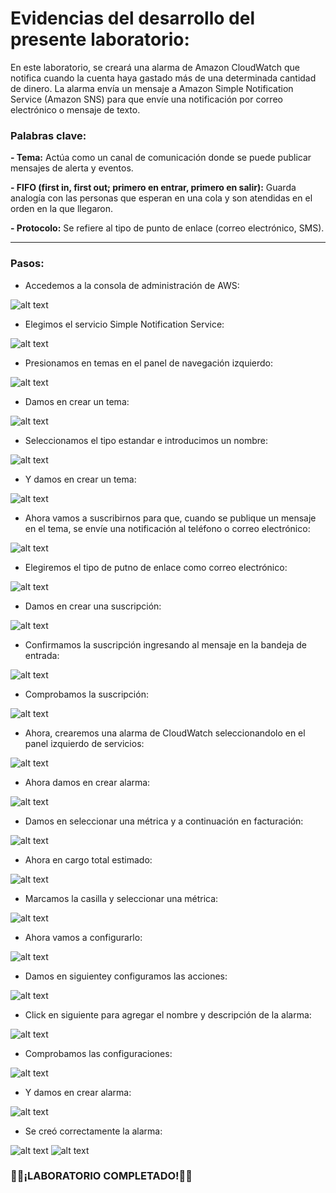 # Evidencias del desarrollo del presente laboratorio:

En este laboratorio, se creará una alarma de Amazon CloudWatch que notifica cuando la cuenta haya gastado más de una determinada cantidad de dinero. La alarma envía un mensaje a Amazon Simple Notification Service (Amazon SNS) para que envíe una notificación por correo electrónico o mensaje de texto.

### **Palabras clave:**

**- Tema:** Actúa como un canal de comunicación donde se puede publicar mensajes de alerta y eventos.

**- FIFO (first in, first out; primero en entrar, primero en salir):** Guarda analogía con las personas que esperan en una cola y son atendidas en el orden en la que llegaron.

**- Protocolo:** Se refiere al tipo de punto de enlace (correo electrónico, SMS).

---
### **Pasos:**
+ Accedemos a la consola de administración de AWS:

![alt text](image.png)

+ Elegimos el servicio Simple Notification Service:

![alt text](image-1.png)

+ Presionamos en temas en el panel de navegación izquierdo:

![alt text](image-2.png)

+ Damos en crear un tema:

![alt text](image-3.png)

+ Seleccionamos el tipo estandar e introducimos un nombre:

![alt text](image-4.png)

+ Y damos en crear un tema:

![alt text](image-5.png)

+ Ahora vamos a suscribirnos para que, cuando se publique un mensaje en el tema, se envíe una notificación al teléfono o correo electrónico:

![alt text](image-6.png)

+ Elegiremos el tipo de putno de enlace como correo electrónico:

![alt text](image-7.png)

+ Damos en crear una suscripción:

![alt text](image-8.png)

+ Confirmamos la suscripción ingresando al mensaje en la bandeja de entrada:

![alt text](image-9.png)

+ Comprobamos la suscripción:

![alt text](image-10.png)

+ Ahora, crearemos una alarma de CloudWatch seleccionandolo en el panel izquierdo de servicios:

![alt text](image-11.png)

+ Ahora damos en crear alarma:

![alt text](image-12.png)

+ Damos en seleccionar una métrica y a continuación en facturación:

![alt text](image-13.png)

+ Ahora en cargo total estimado:

![alt text](image-14.png)

+ Marcamos la casilla y seleccionar una métrica:

![alt text](image-15.png)

+ Ahora vamos a configurarlo:

![alt text](image-16.png)

+ Damos en siguientey configuramos las acciones:

![alt text](image-17.png)

+ Click en siguiente para agregar el nombre y descripción de la alarma:

![alt text](image-18.png)

+ Comprobamos las configuraciones:

![alt text](image-19.png)

+ Y damos en crear alarma:

![alt text](image-20.png)

+ Se creó correctamente la alarma:

![alt text](image-21.png)
![alt text](image-22.png)

### 🧑‍💻¡LABORATORIO COMPLETADO!🧑‍💻